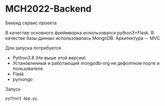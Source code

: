 # MCH2022-Backend

Бекенд сервис проекта

В качестве основного фреймворка использовался python3+Flask. В качестве базы данных использовалась MongoDB. Архитектура -- MVC

Для запуска потребуется

- Python3.8 (Не выше этой версии)
- Установленный и работающий mongodb-org не дефолтном порте и пользователе
- Flask
- pymongo

Запуск

```buildoutcfg
python3 App.py
```